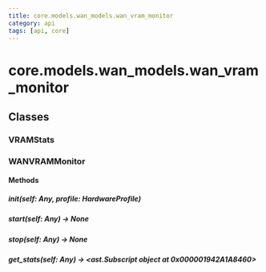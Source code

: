 ```yaml
---
title: core.models.wan_models.wan_vram_monitor
category: api
tags: [api, core]
---
```


# core.models.wan_models.wan_vram_monitor



## Classes

### VRAMStats



### WANVRAMMonitor



#### Methods

##### __init__(self: Any, profile: HardwareProfile)



##### start(self: Any) -> None



##### stop(self: Any) -> None



##### get_stats(self: Any) -> <ast.Subscript object at 0x000001942A1A8460>



